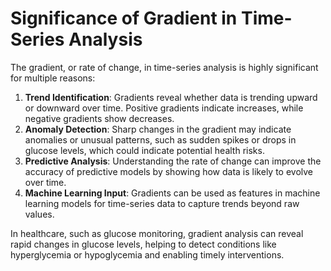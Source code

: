 
# Significance of Gradient in Time-Series Analysis

The gradient, or rate of change, in time-series analysis is highly significant for multiple reasons:
1. **Trend Identification**: Gradients reveal whether data is trending upward or downward over time. 
   Positive gradients indicate increases, while negative gradients show decreases.
2. **Anomaly Detection**: Sharp changes in the gradient may indicate anomalies or unusual patterns, such as 
   sudden spikes or drops in glucose levels, which could indicate potential health risks.
3. **Predictive Analysis**: Understanding the rate of change can improve the accuracy of predictive models by 
   showing how data is likely to evolve over time.
4. **Machine Learning Input**: Gradients can be used as features in machine learning models for time-series 
   data to capture trends beyond raw values.

In healthcare, such as glucose monitoring, gradient analysis can reveal rapid changes in glucose levels, helping 
to detect conditions like hyperglycemia or hypoglycemia and enabling timely interventions.
